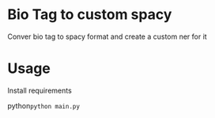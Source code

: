 # Bio Tag to custom spacy

Conver bio tag to spacy format and create a custom ner for it 

# Usage
Install requirements 

python`
    python main.py
`
